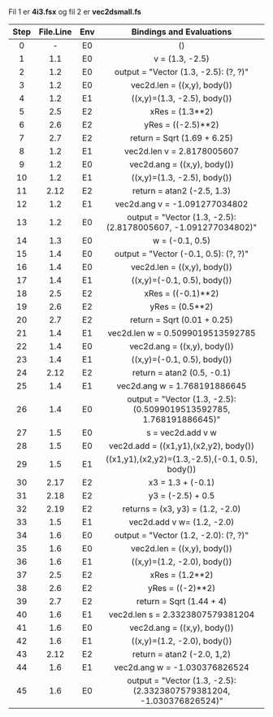 Fil 1 er **4i3.fsx** og fil 2 er **vec2dsmall.fs**

| Step 	| File.Line 	| Env 	|                       Bindings and Evaluations                       	|
|:----:	|:---------:	|:---:	|:--------------------------------------------------------------------:	|
|   0  	|     -     	|  E0 	|                                  ()                                  	|
|   1  	|    1.1    	|  E0 	|                            v = (1.3, -2.5)                           	|
|   2  	|    1.2    	|  E0 	|                 output = "Vector (1.3, -2.5): (?, ?)"                	|
|   3  	|    1.2    	|  E0 	|                      vec2d.len = ((x,y), body())                     	|
|   4  	|    1.2    	|  E1 	|                      ((x,y)=(1.3, -2.5), body())                     	|
|   5  	|    2.5    	|  E2 	|                            xRes = (1.3**2)                           	|
|   6  	|    2.6    	|  E2 	|                          yRes = ((-2.5)**2)                          	|
|   7  	|    2.7    	|  E2 	|                      return = Sqrt (1.69 + 6.25)                     	|
|   8  	|    1.2    	|  E1 	|                      vec2d.len v = 2.8178005607                      	|
|   9  	|    1.2    	|  E0 	|                      vec2d.ang = ((x,y), body())                     	|
|  10  	|    1.2    	|  E1 	|                      ((x,y)=(1.3, -2.5), body())                     	|
|  11  	|    2.12   	|  E2 	|                      return = atan2 (-2.5, 1.3)                      	|
|  12  	|    1.2    	|  E1 	|                     vec2d.ang v = -1.091277034802                    	|
|  13  	|    1.2    	|  E0 	|    output = "Vector (1.3, -2.5): (2.8178005607, -1.091277034802)"    	|
|  14  	|    1.3    	|  E0 	|                            w = (-0.1, 0.5)                           	|
|  15  	|    1.4    	|  E0 	|                 output = "Vector (-0.1, 0.5): (?, ?)"                	|
|  16  	|    1.4    	|  E0 	|                      vec2d.len = ((x,y), body())                     	|
|  17  	|    1.4    	|  E1 	|                      ((x,y)=(-0.1, 0.5), body())                     	|
|  18  	|    2.5    	|  E2 	|                          xRes = ((-0.1)**2)                          	|
|  19  	|    2.6    	|  E2 	|                            yRes = (0.5**2)                           	|
|  20  	|    2.7    	|  E2 	|                      return = Sqrt (0.01 + 0.25)                     	|
|  21  	|    1.4    	|  E1 	|                   vec2d.len w = 0.5099019513592785                   	|
|  22  	|    1.4    	|  E0 	|                      vec2d.ang = ((x,y), body())                     	|
|  23  	|    1.4    	|  E1 	|                      ((x,y)=(-0.1, 0.5), body())                     	|
|  24  	|    2.12   	|  E2 	|                      return = atan2 (0.5, -0.1)                      	|
|  25  	|    1.4    	|  E1 	|                     vec2d.ang w = 1.768191886645                     	|
|  26  	|    1.4    	|  E0 	|  output = "Vector (1.3, -2.5): (0.5099019513592785, 1.768191886645)" 	|
|  27  	|    1.5    	|  E0 	|                           s = vec2d.add v w                          	|
|  28  	|    1.5    	|  E0 	|                 vec2d.add = ((x1,y1),(x2,y2), body())                	|
|  29  	|    1.5    	|  E1 	|           ((x1,y1),(x2,y2)=(1.3,-2.5),(-0.1, 0.5), body())           	|
|  30  	|    2.17   	|  E2 	|                           x3 = 1.3 + (-0.1)                          	|
|  31  	|    2.18   	|  E2 	|                           y3 = (-2.5) + 0.5                          	|
|  32  	|    2.19   	|  E2 	|                   returns = (x3, y3) = (1.2, -2.0)                   	|
|  33  	|    1.5    	|  E1 	|                      vec2d.add v w=  (1.2, -2.0)                     	|
|  34  	|    1.6    	|  E0 	|                output = "Vector (1.2,  -2.0): (?, ?)"                	|
|  35  	|    1.6    	|  E0 	|                      vec2d.len = ((x,y), body())                     	|
|  36  	|    1.6    	|  E1 	|                      ((x,y)=(1.2, -2.0), body())                     	|
|  37  	|    2.5    	|  E2 	|                            xRes = (1.2**2)                           	|
|  38  	|    2.6    	|  E2 	|                           yRes = ((-2)**2)                           	|
|  39  	|    2.7    	|  E2 	|                       return = Sqrt (1.44 + 4)                       	|
|  40  	|    1.6    	|  E1 	|                   vec2d.len s = 2.3323807579381204                   	|
|  41  	|    1.6    	|  E0 	|                      vec2d.ang = ((x,y), body())                     	|
|  42  	|    1.6    	|  E1 	|                      ((x,y)=(1.2, -2.0), body())                     	|
|  43  	|    2.12   	|  E2 	|                      return = atan2 (-2.0, 1,2)                      	|
|  44  	|    1.6    	|  E1 	|                     vec2d.ang w = -1.030376826524                    	|
|  45  	|    1.6    	|  E0 	| output = "Vector (1.3, -2.5): (2.3323807579381204, -1.030376826524)" 	|